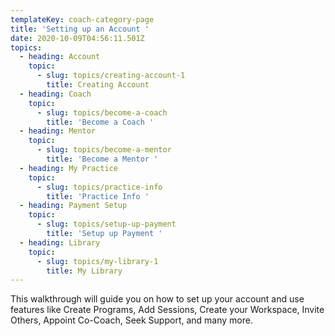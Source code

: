 ```yaml
---
templateKey: coach-category-page
title: 'Setting up an Account '
date: 2020-10-09T04:56:11.501Z
topics:
  - heading: Account
    topic:
      - slug: topics/creating-account-1
        title: Creating Account
  - heading: Coach
    topic:
      - slug: topics/become-a-coach
        title: 'Become a Coach '
  - heading: Mentor
    topic:
      - slug: topics/become-a-mentor
        title: 'Become a Mentor '
  - heading: My Practice
    topic:
      - slug: topics/practice-info
        title: 'Practice Info '
  - heading: Payment Setup
    topic:
      - slug: topics/setup-up-payment
        title: 'Setup up Payment '
  - heading: Library
    topic:
      - slug: topics/my-library-1
        title: My Library
---
```

This walkthrough will guide you on how to set up your account and use features like Create Programs, Add Sessions, Create your Workspace, Invite Others, Appoint Co-Coach, Seek Support, and many more.
